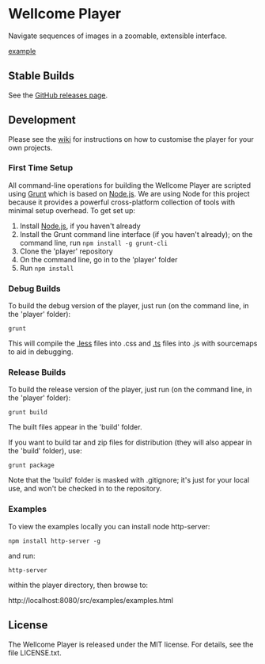 # Wellcome Player

Navigate sequences of images in a zoomable, extensible interface.

[example](http://wellcomelibrary.org/player/b1948799x#?asi=0&ai=2)

## Stable Builds

See the [GitHub releases page](https://github.com/wellcomelibrary/player/releases).

## Development

Please see the [wiki](https://github.com/wellcomelibrary/player/wiki) for instructions on how to customise the player for your own projects.

### First Time Setup

All command-line operations for building the Wellcome Player are scripted using [Grunt](http://gruntjs.com/) which is based on [Node.js](http://nodejs.org/). We are using Node for this project because it provides a powerful cross-platform collection of tools with minimal setup overhead. To get set up:

1. Install [Node.js](http://nodejs.org), if you haven't already
1. Install the Grunt command line interface (if you haven't already); on the command line, run `npm install -g grunt-cli`
1. Clone the 'player' repository
1. On the command line, go in to the 'player' folder
1. Run `npm install`

### Debug Builds

To build the debug version of the player, just run (on the command line, in the 'player' folder):

	grunt

This will compile the [.less](http://lesscss.org) files into .css and [.ts](http://typescriptlang.org) files into .js with sourcemaps to aid in debugging.

### Release Builds

To build the release version of the player, just run (on the command line, in the 'player' folder):

	grunt build

The built files appear in the 'build' folder.

If you want to build tar and zip files for distribution (they will also appear in the 'build' folder), use:

	grunt package

Note that the 'build' folder is masked with .gitignore; it's just for your local use, and won't be checked in to the repository.

### Examples

To view the examples locally you can install node http-server:

`npm install http-server -g`

and run:

`http-server`

within the player directory, then browse to:

http://localhost:8080/src/examples/examples.html

## License

The Wellcome Player is released under the MIT license. For details, see the file LICENSE.txt.
